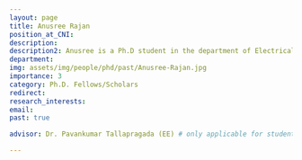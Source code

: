 ```yaml
---
layout: page
title: Anusree Rajan
position_at_CNI: 
description: 
description2: Anusree is a Ph.D student in the department of Electrical Engineering at Indian Institute of Science Bengaluru. She obtained her M. Tech in Control Systems from CET , Trivandrum in 2016 and B. Tech in EEE from GEC, Thrissur in 2013. Her research interests include resource-aware control of networked control systems. Her recent work is based on the analysis of inter-event times for event-triggered and self-triggered control systems.
department:
img: assets/img/people/phd/past/Anusree-Rajan.jpg
importance: 3
category: Ph.D. Fellows/Scholars
redirect: 
research_interests: 
email: 
past: true

advisor: Dr. Pavankumar Tallapragada (EE) # only applicable for students or fellows

---
```

